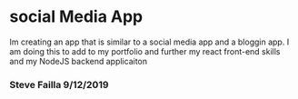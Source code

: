 # social Media App

Im creating an app that is similar to a social media app and a bloggin app.  I am doing this to add to my portfolio and further my react front-end skills and my NodeJS backend applicaiton

### Steve Failla      9/12/2019